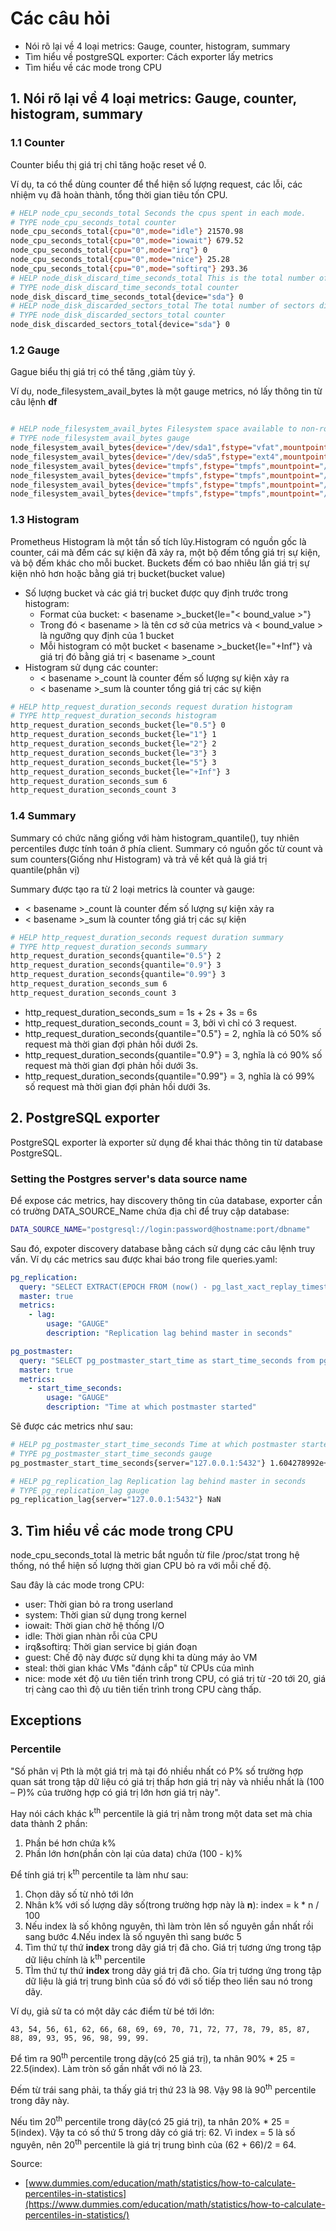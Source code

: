 # Các câu hỏi

- Nói rõ lại về 4 loại metrics: Gauge, counter, histogram, summary
- Tìm hiểu về postgreSQL exporter: Cách exporter lấy metrics
- Tìm hiểu về các mode trong CPU

## 1. Nói rõ lại về 4 loại metrics: Gauge, counter, histogram, summary

### 1.1 Counter
Counter biểu thị giá trị chỉ tăng hoặc reset về 0. 

Ví dụ, ta có thể dùng counter để thể hiện số lượng request, các lỗi, các nhiệm vụ đã hoàn thành, tổng thời gian tiêu tốn CPU.

```bash
# HELP node_cpu_seconds_total Seconds the cpus spent in each mode.
# TYPE node_cpu_seconds_total counter
node_cpu_seconds_total{cpu="0",mode="idle"} 21570.98
node_cpu_seconds_total{cpu="0",mode="iowait"} 679.52
node_cpu_seconds_total{cpu="0",mode="irq"} 0
node_cpu_seconds_total{cpu="0",mode="nice"} 25.28
node_cpu_seconds_total{cpu="0",mode="softirq"} 293.36
# HELP node_disk_discard_time_seconds_total This is the total number of seconds spent by all discards.
# TYPE node_disk_discard_time_seconds_total counter
node_disk_discard_time_seconds_total{device="sda"} 0
# HELP node_disk_discarded_sectors_total The total number of sectors discarded successfully.
# TYPE node_disk_discarded_sectors_total counter
node_disk_discarded_sectors_total{device="sda"} 0
```
### 1.2 Gauge

Gague biểu thị giá trị có thể tăng ,giảm tùy ý. 

Ví dụ, node_filesystem_avail_bytes là một gauge metrics, nó lấy thông tin từ câu lệnh **df**
```bash

# HELP node_filesystem_avail_bytes Filesystem space available to non-root users in bytes.
# TYPE node_filesystem_avail_bytes gauge
node_filesystem_avail_bytes{device="/dev/sda1",fstype="vfat",mountpoint="/boot/efi"} 5.35801856e+08
node_filesystem_avail_bytes{device="/dev/sda5",fstype="ext4",mountpoint="/"} 8.9824536576e+11
node_filesystem_avail_bytes{device="tmpfs",fstype="tmpfs",mountpoint="/run"} 3.99982592e+08
node_filesystem_avail_bytes{device="tmpfs",fstype="tmpfs",mountpoint="/run/lock"} 5.238784e+06
node_filesystem_avail_bytes{device="tmpfs",fstype="tmpfs",mountpoint="/run/snapd/ns"} 3.99982592e+08
node_filesystem_avail_bytes{device="tmpfs",fstype="tmpfs",mountpoint="/run/user/1000"} 4.02546688e+08
```

### 1.3 Histogram
Prometheus Histogram là một tần số tích lũy.Histogram có nguồn gốc là counter, cái mà đếm các sự kiện đã xảy ra, một bộ đếm tổng giá trị sự kiện, và bộ đếm khác cho mỗi bucket. Buckets đếm có bao nhiêu lần giá trị sự kiện nhỏ hơn hoặc bằng giá trị bucket(bucket value)

* Số lượng bucket và các giá trị bucket được quy định trước trong histogram:
  * Format của bucket: < basename >_bucket{le="< bound_value >"}
  * Trong đó < basename > là tên cơ sở của metrics và < bound_value > là ngưỡng quy định của 1 bucket
  * Mỗi histogram có một bucket < basename >_bucket{le="+Inf"} và giá trị đó bằng giá trị < basename >_count
* Histogram sử dụng các counter:
  * < basename >_count là counter đếm số lượng sự kiện xảy ra
  * < basename >_sum là counter tổng giá trị các sự kiện


```bash
# HELP http_request_duration_seconds request duration histogram
# TYPE http_request_duration_seconds histogram
http_request_duration_seconds_bucket{le="0.5"} 0
http_request_duration_seconds_bucket{le="1"} 1
http_request_duration_seconds_bucket{le="2"} 2
http_request_duration_seconds_bucket{le="3"} 3
http_request_duration_seconds_bucket{le="5"} 3
http_request_duration_seconds_bucket{le="+Inf"} 3
http_request_duration_seconds_sum 6
http_request_duration_seconds_count 3
```
### 1.4 Summary
Summary có chức năng giống với hàm histogram_quantile(), tuy nhiên percentiles được tính toán ở phía client. Summary có nguồn gốc từ count và sum counters(Giống như Histogram) và trả về kết quả là giá trị quantile(phân vị)

Summary được tạo ra từ 2 loại metrics là counter và gauge:
* < basename >_count là counter đếm số lượng sự kiện xảy ra
* < basename >_sum là counter tổng giá trị các sự kiện

```bash
# HELP http_request_duration_seconds request duration summary
# TYPE http_request_duration_seconds summary
http_request_duration_seconds{quantile="0.5"} 2
http_request_duration_seconds{quantile="0.9"} 3
http_request_duration_seconds{quantile="0.99"} 3
http_request_duration_seconds_sum 6
http_request_duration_seconds_count 3
```
* http_request_duration_seconds_sum = 1s + 2s + 3s = 6s
* http_request_duration_seconds_count = 3, bởi vì chỉ có 3 request.
* http_request_duration_seconds{quantile="0.5"} = 2, nghĩa là có 50% số request mà thời gian đợi phản hồi dưới 2s.
* http_request_duration_seconds{quantile="0.9"} = 3, nghĩa là có 90% số request mà thời gian đợi phản hồi dưới 3s.
* http_request_duration_seconds{quantile="0.99"} = 3, nghĩa là có 99% số request mà thời gian đợi phản hồi dưới 3s.
## 2. PostgreSQL exporter
PostgreSQL exporter là exporter sử dụng để khai thác thông tin từ database PostgreSQL.

### Setting the Postgres server's data source name

Để expose các metrics, hay discovery thông tin của database, exporter cần có trường DATA_SOURCE_Name chứa địa chỉ để truy cập database:
```bash
DATA_SOURCE_NAME="postgresql://login:password@hostname:port/dbname"
```
Sau đó, expoter discovery database bằng cách sử dụng các câu lệnh truy vấn. Ví dụ các metrics sau được khai báo trong file queries.yaml:

```yaml
pg_replication:
  query: "SELECT EXTRACT(EPOCH FROM (now() - pg_last_xact_replay_timestamp())) as lag"
  master: true
  metrics:
    - lag:
        usage: "GAUGE"
        description: "Replication lag behind master in seconds"

pg_postmaster:
  query: "SELECT pg_postmaster_start_time as start_time_seconds from pg_postmaster_start_time()"
  master: true
  metrics:
    - start_time_seconds:
        usage: "GAUGE"
        description: "Time at which postmaster started"
```
Sẽ được các metrics như sau:

```bash
# HELP pg_postmaster_start_time_seconds Time at which postmaster started
# TYPE pg_postmaster_start_time_seconds gauge
pg_postmaster_start_time_seconds{server="127.0.0.1:5432"} 1.604278992e+09

# HELP pg_replication_lag Replication lag behind master in seconds
# TYPE pg_replication_lag gauge
pg_replication_lag{server="127.0.0.1:5432"} NaN
```

## 3. Tìm hiểu về các mode trong CPU

node_cpu_seconds_total là metric bắt nguồn từ file /proc/stat trong hệ thống, nó thể hiện số lượng thời gian CPU bỏ ra với mỗi chế độ.

Sau đây là các mode trong CPU:

- user: Thời gian bỏ ra trong userland
- system: Thời gian sử dụng trong kernel
- iowait: Thời gian chờ hệ thống I/O
- idle: Thời gian nhàn rỗi của CPU 
- irq&softirq: Thời gian service bị gián đoạn
- guest: Chế độ này được sử dụng khi ta dùng máy ảo VM
- steal: thời gian khác VMs "đánh cắp" từ CPUs của mình
- nice: mode xét độ ưu tiên tiến trình trong CPU, có giá trị từ -20 tới 20, giá trị càng cao thì độ ưu tiên tiến trình trong CPU càng thấp.

## Exceptions

### Percentile

"Số phân vị Pth là một giá trị mà tại đó nhiều nhất có P% số trường hợp quan sát trong tập dữ liệu có giá trị thấp hơn giá trị này và nhiều nhất là (100 – P)% của trường hợp có giá trị lớn hơn giá trị này".

Hay nói cách khác k<sup>th</sup> percentile là giá trị nằm trong một data set mà chia data thành 2 phần:

1. Phần bé hơn chứa k% 
2. Phần lớn hơn(phần còn lại của data) chứa (100 - k)%

Để tính giá trị k<sup>th</sup> percentile ta làm như sau:

1. Chọn dãy số từ nhỏ tới lớn
2. Nhân k% với số lượng dãy số(trong trường hợp này là **n**): index = k * n / 100
3. Nếu index là số không nguyên, thì làm tròn lên số nguyên gần nhất rồi sang bước 4.Nếu index là số nguyên thì sang bước 5
4. Tìm thứ tự thứ **index** trong dãy giá trị đã cho. Giá trị tương ứng trong tập dữ liệu chính là k<sup>th</sup> percentile
5. TÌm thứ tự thứ **index** trong dãy giá trị đã cho. Gía trị tương ứng trong tập dữ liệu là giá trị trung bình của số đó với số tiếp theo liền sau nó trong dãy.


Ví dụ, giả sử ta có một dãy các điểm từ bé tới lớn: 

`43, 54, 56, 61, 62, 66, 68, 69, 69, 70, 71, 72, 77, 78, 79, 85, 87, 88, 89, 93, 95, 96, 98, 99, 99.`

Để tìm ra 90<sup>th</sup> percentile trong dãy(có 25 giá trị), ta nhân 90% * 25 = 22.5(index). Làm tròn số gần nhất với nó là 23.

Đếm từ trái sang phải, ta thấy giá trị thứ 23 là 98. Vậy 98 là 90<sup>th</sup> percentile trong dãy này.

Nếu tìm 20<sup>th</sup> percentile trong dãy(có 25 giá trị), ta nhân 20% * 25 = 5(index). Vậy ta có số thứ 5 trong dãy có giá trị: 62. Vì index = 5 là số nguyên, nên 20<sup>th</sup> percentile là giá trị trung bình của (62 + 66)/2 = 64.

Source: 
- [www.dummies.com/education/math/statistics/how-to-calculate-percentiles-in-statistics](https://www.dummies.com/education/math/statistics/how-to-calculate-percentiles-in-statistics/)
